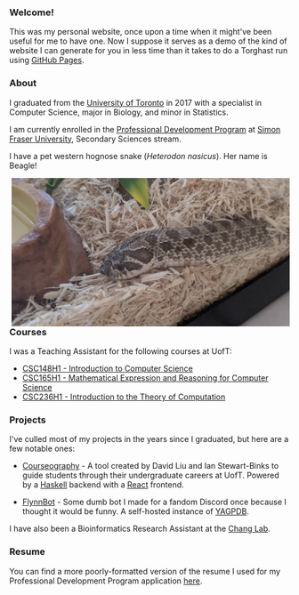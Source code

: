 ### Welcome!

This was my personal website, once upon a time when it might've been useful for me to have one. Now I suppose it serves as a demo of the kind of website I can generate for you in less time than it takes to do a Torghast run using [GitHub Pages](https://pages.github.com).

### About

I graduated from the [University of Toronto](https://www.utoronto.ca/) in 2017 with a specialist in Computer Science, major in Biology, and minor in Statistics.

I am currently enrolled in the [Professional Development Program](https://www.sfu.ca/education/teachersed/programs/pdp/overview.html) at [Simon Fraser University](https://www.sfu.ca/), Secondary Sciences stream.

I have a pet western hognose snake (_Heterodon nasicus_). Her name is Beagle!

<img src="/assets/beagle.jpg" width="500" style="float: right;">


### Courses

I was a Teaching Assistant for the following courses at UofT:

- [CSC148H1 - Introduction to Computer Science](https://artsci.calendar.utoronto.ca/section/Computer-Science#courses)
- [CSC165H1 - Mathematical Expression and Reasoning for Computer Science](https://artsci.calendar.utoronto.ca/section/Computer-Science#courses)
- [CSC236H1 - Introduction to the Theory of Computation](https://artsci.calendar.utoronto.ca/section/Computer-Science#courses)


### Projects

I've culled most of my projects in the years since I graduated, but here are a few notable ones:

- [Courseography](https://github.com/Courseography/courseography) - A tool created by David Liu and Ian Stewart-Binks to guide students through their undergraduate careers at UofT. Powered by a [Haskell](https://www.haskell.org/) backend with a [React](https://reactjs.org/) frontend.

- [FlynnBot](https://discord.com/developers/applications/770906949898338305/information) - Some dumb bot I made for a fandom Discord once because I thought it would be funny. A self-hosted instance of [YAGPDB](https://yagpdb.xyz/).

I have also been a Bioinformatics Research Assistant at the [Chang Lab](https://chang.eeb.utoronto.ca/).


### Resume

You can find a more poorly-formatted version of the resume I used for my Professional Development Program application [here](/assets/resume.pdf).
